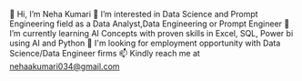 👋 Hi, I’m Neha Kumari
👀 I’m interested in Data Science and Prompt Engineering field as a Data Analyst,Data Engineering or Prompt Engineer
🌱 I’m currently learning AI Concepts with proven skills in Excel, SQL, Power bi using AI and Python
💞️ I'm looking for employment opportunity with Data Science/Data Engineer firms
📫 Kindly reach me at nehaakumari034@gmail.com
